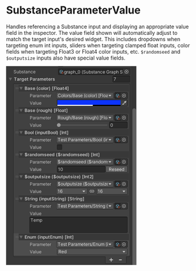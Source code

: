 # SubstanceParameterValue
Handles referencing a Substance input and displaying an appropriate value field in the inspector. The value field shown will automatically adjust to match the target input's desired widget. This includes dropdowns when targeting enum int inputs, sliders when targeting clamped float inputs, color fields when targeting Float3 or Float4 color inputs, etc. `$randomseed` and `$outputsize` inputs also have special value fields.

<picture>
  <img alt="SubstanceParameterValues displaying various input controls." src="/docs/img/Inspectors/SubstanceParameterValue02.png" width="354" height="540">
</picture>